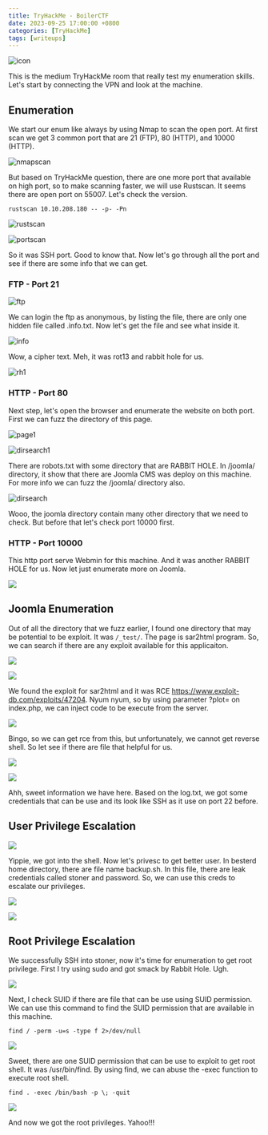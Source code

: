 ```yaml
---
title: TryHackMe - BoilerCTF
date: 2023-09-25 17:00:00 +0800
categories: [TryHackMe]
tags: [writeups]
---
```



![icon](https://raw.githubusercontent.com/4jai/4jai.github.io/main/_posts/imgs/thm_boilerctf/icon.jpeg)

This is the medium TryHackMe room that really test my enumeration skills. Let's start by connecting the VPN and look at the machine.

## Enumeration

We start our enum like always by using Nmap to scan the open port. At first scan we get 3 common port that are 21 (FTP), 80 (HTTP), and 10000 (HTTP).

![nmapscan](https://raw.githubusercontent.com/4jai/4jai.github.io/main/_posts/imgs/thm_boilerctf/nmapscan.png)

But based on TryHackMe question, there are one more port that available on high port, so to make scanning faster, we will use Rustscan. It seems there are open port on 55007. Let's check the version.

`rustscan 10.10.208.180 -- -p- -Pn`

![rustscan](https://raw.githubusercontent.com/4jai/4jai.github.io/main/_posts/imgs/thm_boilerctf/rustscan.png)

![portscan](https://raw.githubusercontent.com/4jai/4jai.github.io/main/_posts/imgs/thm_boilerctf/portscan.png)

So it was SSH port. Good to know that. Now let's go through all the port and see if there are some info that we can get.

### FTP - Port 21

![ftp](https://raw.githubusercontent.com/4jai/4jai.github.io/main/_posts/imgs/thm_boilerctf/ftp.png)

We can login the ftp as anonymous, by listing the file, there are only one hidden file called .info.txt. Now let's get the file and see what inside it.

![info](https://raw.githubusercontent.com/4jai/4jai.github.io/main/_posts/imgs/thm_boilerctf/info.txt.png)

Wow, a cipher text. Meh, it was rot13 and rabbit hole for us.

![rh1](https://raw.githubusercontent.com/4jai/4jai.github.io/main/_posts/imgs/thm_boilerctf/rh1.png)


### HTTP - Port 80

Next step, let's open the browser and enumerate the website on both port. First we can fuzz the directory of this page.

![page1](https://raw.githubusercontent.com/4jai/4jai.github.io/main/_posts/imgs/thm_boilerctf/page1.png)

![dirsearch1](https://raw.githubusercontent.com/4jai/4jai.github.io/main/_posts/imgs/thm_boilerctf/dirsearch1.png)

There are robots.txt with some directory that are RABBIT HOLE. In /joomla/ directory, it show that there are Joomla CMS was deploy on this machine. For more info we can fuzz the /joomla/ directory also.

![dirsearch](https://raw.githubusercontent.com/4jai/4jai.github.io/main/_posts/imgs/thm_boilerctf/dirsearch2.png)

Wooo, the joomla directory contain many other directory that we need to check. But before that let's check port 10000 first.

### HTTP - Port 10000

This http port serve Webmin for this machine. And it was another RABBIT HOLE for us. Now let just enumerate more on Joomla.

![](https://raw.githubusercontent.com/4jai/4jai.github.io/main/_posts/imgs/thm_boilerctf/webmin.png)

## Joomla Enumeration

Out of all the directory that we fuzz earlier, I found one directory that may be potential to be exploit. It was `/_test/`. The page is sar2html program. So, we can search if there are any exploit available for this applicaiton.

![](https://raw.githubusercontent.com/4jai/4jai.github.io/main/_posts/imgs/thm_boilerctf/sar2html.png)

![](https://raw.githubusercontent.com/4jai/4jai.github.io/main/_posts/imgs/thm_boilerctf/sar2html_exploit.png)

We found the exploit for sar2html and it was RCE https://www.exploit-db.com/exploits/47204. Nyum nyum, so by using parameter ?plot= on index.php, we can inject code to be execute from the server.

![](https://raw.githubusercontent.com/4jai/4jai.github.io/main/_posts/imgs/thm_boilerctf/rce_test.png)

Bingo, so we can get rce from this, but unfortunately, we cannot get reverse shell. So let see if there are file that helpful for us.

![](https://raw.githubusercontent.com/4jai/4jai.github.io/main/_posts/imgs/thm_boilerctf/rce_ls.png)

![](https://raw.githubusercontent.com/4jai/4jai.github.io/main/_posts/imgs/thm_boilerctf/rce_log.png)

Ahh, sweet information we have here. Based on the log.txt, we got some credentials that can be use and its look like SSH as it use on port 22 before. 

## User Privilege Escalation 

![](https://raw.githubusercontent.com/4jai/4jai.github.io/main/_posts/imgs/thm_boilerctf/sshbasterd.png)

Yippie, we got into the shell. Now let's privesc to get better user. In besterd home directory, there are file name backup.sh. In this file, there are leak credentials called stoner and password. So, we can use this creds to escalate our privileges.

![](https://raw.githubusercontent.com/4jai/4jai.github.io/main/_posts/imgs/thm_boilerctf/backupsh.png)


![](https://raw.githubusercontent.com/4jai/4jai.github.io/main/_posts/imgs/thm_boilerctf/sshstoner.png)

## Root Privilege Escalation 

We successfully SSH into stoner, now it's time for enumeration to get root privilege. First I try using sudo and got smack by Rabbit Hole. Ugh.

![](https://raw.githubusercontent.com/4jai/4jai.github.io/main/_posts/imgs/thm_boilerctf/rh2.png)

Next, I check SUID if there are file that can be use using SUID permission. We can use this command to find the SUID permission that are available in this machine.

`find / -perm -u=s -type f 2>/dev/null`

![](https://raw.githubusercontent.com/4jai/4jai.github.io/main/_posts/imgs/thm_boilerctf/suid.png)

Sweet, there are one SUID permission that can be use to exploit to get root shell. It was /usr/bin/find. By using find, we can abuse the -exec function to execute root shell.

`find . -exec /bin/bash -p \; -quit`

![](https://raw.githubusercontent.com/4jai/4jai.github.io/main/_posts/imgs/thm_boilerctf/root.png)

And now we got the root privileges. Yahoo!!!